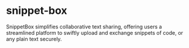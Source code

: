 # snippet-box
SnippetBox simplifies collaborative text sharing, offering users a streamlined platform to swiftly upload and exchange snippets of code, or any plain text securely.
